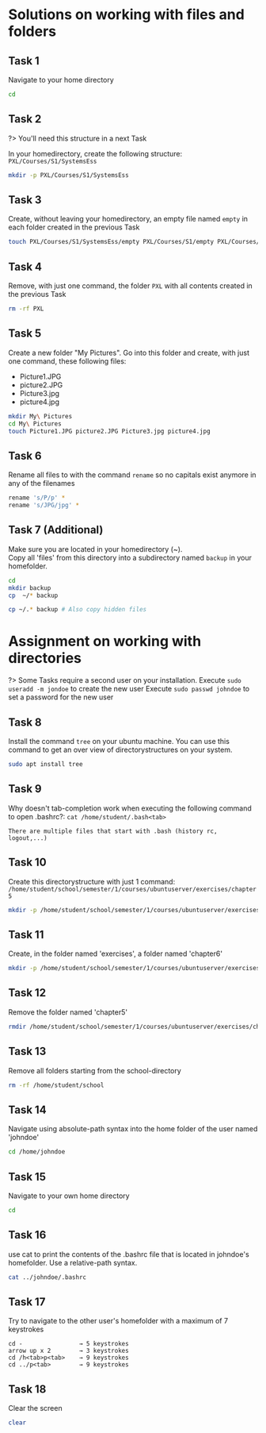 # Solutions on working with files and folders

## Task 1
Navigate to your home directory

```bash
cd
```

## Task 2
?> <i class="fa-solid fa-circle-info"></i> You'll need this structure in a next Task

In your homedirectory, create the following structure:
`
PXL/Courses/S1/SystemsEss
`



```bash
mkdir -p PXL/Courses/S1/SystemsEss
```

## Task 3
Create, without leaving your homedirectory, an empty file named `empty` in each folder created in the previous Task

```bash
touch PXL/Courses/S1/SystemsEss/empty PXL/Courses/S1/empty PXL/Courses/empty PXL/empty
```

## Task 4
Remove, with just one command, the folder `PXL` with all contents created in the previous Task

```bash
rm -rf PXL
```

## Task 5
Create a new folder "My Pictures". Go into this folder and create, with just one command, these following files:
- Picture1.JPG
- picture2.JPG
- Picture3.jpg
- picture4.jpg

```bash
mkdir My\ Pictures
cd My\ Pictures
touch Picture1.JPG picture2.JPG Picture3.jpg picture4.jpg
```

## Task 6
Rename all files to with the command `rename` so no capitals exist anymore in any of the filenames

```bash
rename 's/P/p' *
rename 's/JPG/jpg' *
```

## Task 7 (Additional)
Make sure you are located in your homedirectory (~). <br/>
Copy all 'files' from this directory into a subdirectory named `backup` in your homefolder.

```bash
cd
mkdir backup
cp  ~/* backup

cp ~/.* backup # Also copy hidden files

```

# Assignment on working with directories

?> <i class="fa-solid fa-circle-info"></i> Some Tasks require a second user on your installation. 
Execute `sudo useradd -m jondoe` to create the new user
Execute `sudo passwd johndoe` to set a password for the new user

## Task 8
Install the command `tree` on your ubuntu machine. You can use this command to get an over view of directorystructures on your system.

```bash
sudo apt install tree
```

## Task 9
Why doesn't tab-completion work when executing the following command to open .bashrc?:
`cat /home/student/.bash<tab>`

```
There are multiple files that start with .bash (history rc, logout,...)
```

## Task 10
Create this directorystructure with just 1 command:
`/home/student/school/semester/1/courses/ubuntuserver/exercises/chapter5`

```bash
mkdir -p /home/student/school/semester/1/courses/ubuntuserver/exercises/chapter5
```

## Task 11
Create, in the folder named 'exercises', a folder named 'chapter6'

```bash
mkdir -p /home/student/school/semester/1/courses/ubuntuserver/exercises/chapter6
```

## Task 12
Remove the folder named 'chapter5'
```bash
rmdir /home/student/school/semester/1/courses/ubuntuserver/exercises/chapter5
```

## Task 13
Remove all folders starting from the school-directory

```bash
rm -rf /home/student/school
```

## Task 14
Navigate using absolute-path syntax into the home folder of the user named 'johndoe'

```bash
cd /home/johndoe
```


## Task 15
Navigate to your own home directory

```bash
cd
```

## Task 16
use cat to print the contents of the .bashrc file that is located in johndoe's homefolder. Use a relative-path syntax.

```bash
cat ../johndoe/.bashrc
```

## Task 17
Try to navigate to the other user's homefolder with a maximum of 7 keystrokes

```
cd -			    → 5 keystrokes
arrow up x 2	    → 3 keystrokes
cd /h<tab>p<tab>  	→ 9 keystrokes
cd ../p<tab>	    → 9 keystrokes
```

## Task 18
Clear the screen

```bash
clear
```
